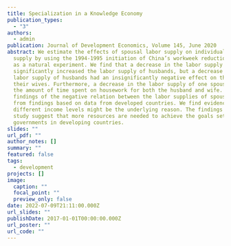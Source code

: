 ```yaml
---
title: Specialization in a Knowledge Economy
publication_types:
  - "3"
authors:
  - admin
publication: Journal of Development Economics, Volume 145, June 2020
abstract: We estimate the effects of spousal labor supply on individuals’ labor
  supply by using the 1994-1995 initiation of China’s workweek reduction policy
  as a natural experiment. We find that a decrease in the labor supply of wives
  significantly increased the labor supply of husbands, but a decrease in the
  labor supply of husbands had an insignificantly negative effect on that of
  their wives. Furthermore, a decrease in the labor supply of one spouse reduced
  the amount of time spent on housework for both the husband and wife. Our
  findings of the negative relation between the labor supplies of spouses differ
  from findings based on data from developed countries. We find evidence that
  different income levels might be the underlying reason. The findings of this
  study suggest that more resources are needed to achieve the goals set by
  governments in developing countries.
slides: ""
url_pdf: ""
author_notes: []
summary: ""
featured: false
tags:
  - development
projects: []
image:
  caption: ""
  focal_point: ""
  preview_only: false
date: 2022-07-09T21:11:00.000Z
url_slides: ""
publishDate: 2017-01-01T00:00:00.000Z
url_poster: ""
url_code: ""
---
```

